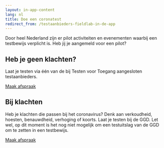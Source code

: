 ```yaml
---
layout: in-app-content
lang: nl
title: Doe een coronatest
redirect_from: /testaanbieders-fieldlab-in-de-app
---
```

Door heel Nederland zijn er pilot activiteiten en evenementen waarbij een testbewijs verplicht is. Heb jij je aangemeld voor een pilot? 

## Heb je geen klachten?
Laat je testen via één van de bij Testen voor Toegang aangesloten testaanbieders.

<a href="https://www.testenvoortoegang.nl" class="btn btn--cta">Maak afspraak</a>

## Bij klachten
Heb je klachten die passen bij het coronavirus? Denk aan verkoudheid, hoesten, benauwdheid, verhoging of koorts. Laat je testen bij de GGD. Let wel, op dit moment is het nog niet mogelijk om een testuitslag van de GGD om te zetten in een testbewijs.

<a href="https://www.coronatest.nl" class="btn btn--cta">Maak afspraak</a>

